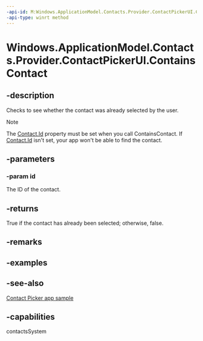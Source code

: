 ```yaml
---
-api-id: M:Windows.ApplicationModel.Contacts.Provider.ContactPickerUI.ContainsContact(System.String)
-api-type: winrt method
---
```


<!-- Method syntax
public bool ContainsContact(System.String id)
-->

# Windows.ApplicationModel.Contacts.Provider.ContactPickerUI.ContainsContact

## -description
Checks to see whether the contact was already selected by the user.

> [!NOTE]
> The [Contact.Id](../windows.applicationmodel.contacts/contact_id.md) property must be set when you call ContainsContact. If [Contact.Id](../windows.applicationmodel.contacts/contact_id.md) isn't set, your app won't be able to find the contact.

## -parameters
### -param id
The ID of the contact.

## -returns
True if the contact has already been selected; otherwise, false.

## -remarks


## -examples

## -see-also
[Contact Picker app sample](https://go.microsoft.com/fwlink/p/?linkid=231575)
## -capabilities
contactsSystem
